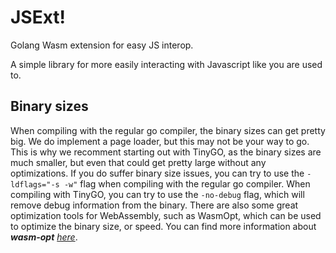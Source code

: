 # JSExt!

Golang Wasm extension for easy JS interop.

A simple library for more easily interacting with Javascript like you are used to.

## Binary sizes

When compiling with the regular go compiler, the binary sizes can get pretty big. We do implement a page loader, but this may not be your way to go.
This is why we recomment starting out with TinyGO, as the binary sizes are much smaller, but even that could get pretty large without any optimizations.
If you do suffer binary size issues, you can try to use the `-ldflags="-s -w"` flag when compiling with the regular go compiler.
When compiling with TinyGO, you can try to use the `-no-debug` flag, which will remove debug information from the binary.
There are also some great optimization tools for WebAssembly, such as WasmOpt, which can be used to optimize the binary size, or speed.
You can find more information about ***wasm-opt** [here](https://github.com/WebAssembly/binaryen)*.
